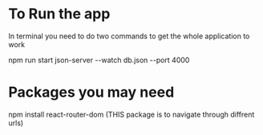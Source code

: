 # To Run the app
In terminal you need to do two commands to get the whole application to work

npm run start
json-server --watch db.json --port 4000


# Packages you may need
npm install react-router-dom     (THIS package is to navigate through diffrent urls)